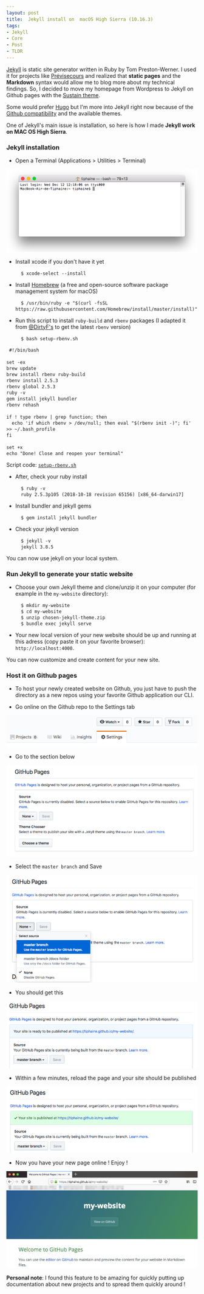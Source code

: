 ```yaml
---
layout: post
title:  Jekyll install on  macOS High Sierra (10.16.3)
tags:
- Jekyll
- Core
- Post
- TLDR
---
```


[Jekyll](https://jekyllrb.com/) is static site generator written in Ruby by Tom Preston-Werner. I used it for projects like [Prévisecours](https://tiphaine.github.io/previsecours.html) and realized that **static pages** and the **Markdown** syntax would allow me to blog more about my technical findings. So, I decided to move my homepage from Wordpress to Jekyll on Github pages with the [Sustain theme](https://github.com/jekyller/sustain).

Some would prefer [Hugo](https://gohugo.io/) but I'm more into Jekyll right now because of the [Github compatibility](https://help.github.com/articles/using-jekyll-as-a-static-site-generator-with-github-pages/) and the available themes.

One of Jekyll's main issue is installation, so here is how I made **Jekyll work on MAC OS High Sierra**.

### Jekyll installation

- Open a Terminal (Applications > Utilities > Terminal)

![](../static/img/posts/2018-12-11-jekyll/terminal.png)

- Install xcode if you don't have it yet

		$ xcode-select --install

- Install [Homebrew](https://brew.sh/) (a free and open-source software package management system for macOS)
	
		$ /usr/bin/ruby -e "$(curl -fsSL https://raw.githubusercontent.com/Homebrew/install/master/install)"

- Run this script to install `ruby-build` and `rbenv` packages (I adapted it from [@DirtyF's](https://github.com/jekyll/jekyll/issues/6637) to get the latest `rbenv` version)

		$ bash setup-rbenv.sh
		

<pre><code> #!/bin/bash
	
set -ex
brew update
brew install rbenv ruby-build
rbenv install 2.5.3
rbenv global 2.5.3
ruby -v
gem install jekyll bundler
rbenv rehash
	
if ! type rbenv | grep function; then
  echo 'if which rbenv > /dev/null; then eval "$(rbenv init -)"; fi' >> ~/.bash_profile
fi
	
set +x
echo "Done! Close and reopen your terminal"
</code></pre>

Script code: [`setup-rbenv.sh`](https://gist.github.com/tiphaine/d3e53acbb1a20c0a102e20d0a5793d71)

- After, check your ruby install

		$ ruby -v
		ruby 2.5.3p105 (2018-10-18 revision 65156) [x86_64-darwin17]


- Install bundler and jekyll gems

		$ gem install jekyll bundler

- Check your jekyll version

		$ jekyll -v
		jekyll 3.8.5
		
You can now use jekyll on your local system.

### Run Jekyll to generate your static website

- Choose your own Jekyll theme and clone/unzip it on your computer (for example in the `my-website` directory):

		$ mkdir my-website
		$ cd my-website
		$ unzip chosen-jekyll-theme.zip
		$ bundle exec jekyll serve

- Your new local version of your new website should be up and running at this adress (copy paste it on your favorite browser): `http://localhost:4000`.

You can now customize and create content for your new site.

### Host it on Github pages

- To host your newly created website on Github, you just have to push the directory as a new repos using your favorite Github application our CLI.

- Go online on the Github repo to the Settings tab

![](../static/img/posts/2018-12-11-jekyll/github-settings.png)

- Go to the section below

![](../static/img/posts/2018-12-11-jekyll/github-page-base.png)

- Select the `master branch` and Save

![](../static/img/posts/2018-12-11-jekyll/github-pages-choose-branch.png)

- You should get this

![](../static/img/posts/2018-12-11-jekyll/github-page-to-be-published.png)

- Within a few minutes, reload the page and your site should be published

![](../static/img/posts/2018-12-11-jekyll/github-pages-published.png)

- Now you have your new page online ! Enjoy !


![](../static/img/posts/2018-12-11-jekyll/github-pages-my-website.png)

__Personal note__: I found this feature to be amazing for quickly putting up documentation about new projects and to spread them quickly around !




